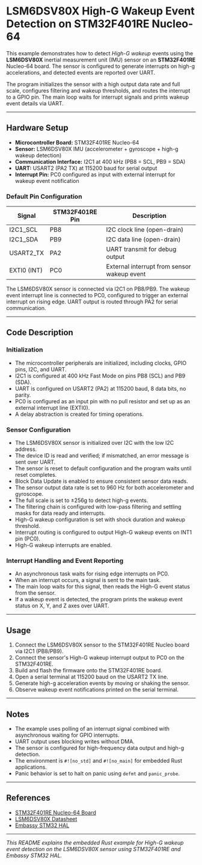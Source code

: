 # LSM6DSV80X High-G Wakeup Event Detection on STM32F401RE Nucleo-64

This example demonstrates how to detect *High-G wakeup* events using the **LSM6DSV80X** inertial measurement unit (IMU) sensor on an **STM32F401RE** Nucleo-64 board. The sensor is configured to generate interrupts on high-g accelerations, and detected events are reported over UART.

The program initializes the sensor with a high output data rate and full scale, configures filtering and wakeup thresholds, and routes the interrupt to a GPIO pin. The main loop waits for interrupt signals and prints wakeup event details via UART.

---

## Hardware Setup

- **Microcontroller Board:** STM32F401RE Nucleo-64
- **Sensor:** LSM6DSV80X IMU (accelerometer + gyroscope + high-g wakeup detection)
- **Communication Interface:** I2C1 at 400 kHz (PB8 = SCL, PB9 = SDA)
- **UART:** USART2 (PA2 TX) at 115200 baud for serial output
- **Interrupt Pin:** PC0 configured as input with external interrupt for wakeup event notification

### Default Pin Configuration

| Signal       | STM32F401RE Pin | Description                      |
|--------------|-----------------|---------------------------------|
| I2C1_SCL     | PB8             | I2C clock line (open-drain)     |
| I2C1_SDA     | PB9             | I2C data line (open-drain)      |
| USART2_TX    | PA2             | UART transmit for debug output  |
| EXTI0 (INT)  | PC0             | External interrupt from sensor wakeup event |

The LSM6DSV80X sensor is connected via I2C1 on PB8/PB9. The wakeup event interrupt line is connected to PC0, configured to trigger an external interrupt on rising edge. UART output is routed through PA2 for serial communication.

---

## Code Description

### Initialization

- The microcontroller peripherals are initialized, including clocks, GPIO pins, I2C, and UART.
- I2C1 is configured at 400 kHz Fast Mode on pins PB8 (SCL) and PB9 (SDA).
- UART is configured on USART2 (PA2) at 115200 baud, 8 data bits, no parity.
- PC0 is configured as an input pin with no pull resistor and set up as an external interrupt line (EXTI0).
- A delay abstraction is created for timing operations.

### Sensor Configuration

- The LSM6DSV80X sensor is initialized over I2C with the low I2C address.
- The device ID is read and verified; if mismatched, an error message is sent over UART.
- The sensor is reset to default configuration and the program waits until reset completes.
- Block Data Update is enabled to ensure consistent sensor data reads.
- The sensor output data rate is set to 960 Hz for both accelerometer and gyroscope.
- The full scale is set to ±256g to detect high-g events.
- The filtering chain is configured with low-pass filtering and settling masks for data ready and interrupts.
- High-G wakeup configuration is set with shock duration and wakeup threshold.
- Interrupt routing is configured to output High-G wakeup events on INT1 pin (PC0).
- High-G wakeup interrupts are enabled.

### Interrupt Handling and Event Reporting

- An asynchronous task waits for rising edge interrupts on PC0.
- When an interrupt occurs, a signal is sent to the main task.
- The main loop waits for this signal, then reads the High-G event status from the sensor.
- If a wakeup event is detected, the program prints the wakeup event status on X, Y, and Z axes over UART.

---

## Usage

1. Connect the LSM6DSV80X sensor to the STM32F401RE Nucleo board via I2C1 (PB8/PB9).
2. Connect the sensor's High-G wakeup interrupt output to PC0 on the STM32F401RE.
3. Build and flash the firmware onto the STM32F401RE board.
4. Open a serial terminal at 115200 baud on the USART2 TX line.
5. Generate high-g acceleration events by moving or shaking the sensor.
6. Observe wakeup event notifications printed on the serial terminal.

---

## Notes

- The example uses polling of an interrupt signal combined with asynchronous waiting for GPIO interrupts.
- UART output uses blocking writes without DMA.
- The sensor is configured for high-frequency data output and high-g detection.
- The environment is `#![no_std]` and `#![no_main]` for embedded Rust applications.
- Panic behavior is set to halt on panic using `defmt` and `panic_probe`.

---

## References

- [STM32F401RE Nucleo-64 Board](https://www.st.com/en/evaluation-tools/nucleo-f401re.html)
- [LSM6DSV80X Datasheet](https://www.st.com/resource/en/datasheet/lsm6dsv80x.pdf)
- [Embassy STM32 HAL](https://docs.rs/embassy-stm32)
---

*This README explains the embedded Rust example for High-G wakeup event detection on the LSM6DSV80X sensor using STM32F401RE and Embassy STM32 HAL.*
